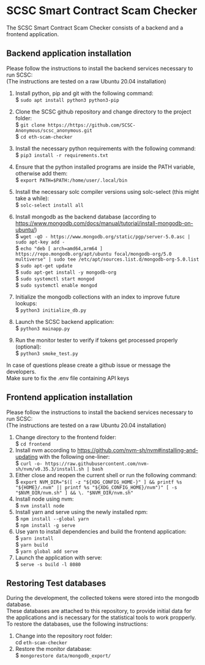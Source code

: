 # SCSC Smart Contract Scam Checker

The SCSC Smart Contract Scam Checker consists of a backend and a frontend application.


## Backend application installation
Please follow the instructions to install the backend services necessary to run SCSC:  
(The instructions are tested on a raw Ubuntu 20.04 installation)  

1. Install python, pip and git with the following command:  
    $ ```sudo apt install python3 python3-pip```  

2. Clone the SCSC github repository and change directory to the project folder:  
    $ ```git clone https://https://github.com/SCSC-Anonymous/scsc_anonymous.git```  
    $ ```cd eth-scam-checker```  

3. Install the necessary python requirements with the following command:  
    $ ```pip3 install -r requirements.txt```  

4. Ensure that the python installed programs are inside the PATH variable, otherwise add them:  
    $ ```export PATH=$PATH:/home/user/.local/bin```  

5. Install the necessary solc compiler versions using solc-select (this might take a while):  
    $ ```solc-select install all```  

6. Install mongodb as the backend database (according to https://www.mongodb.com/docs/manual/tutorial/install-mongodb-on-ubuntu/)  
    $ ```wget -qO - https://www.mongodb.org/static/pgp/server-5.0.asc | sudo apt-key add -```  
    $ ```echo "deb [ arch=amd64,arm64 ] https://repo.mongodb.org/apt/ubuntu focal/mongodb-org/5.0 multiverse" | sudo tee /etc/apt/sources.list.d/mongodb-org-5.0.list```    
    $ ```sudo apt-get update```  
    $ ```sudo apt-get install -y mongodb-org```  
    $ ```sudo systemctl start mongod```  
    $ ```sudo systemctl enable mongod```  

7. Initialize the mongodb collections with an index to improve future lookups:    
    $ ```python3 initialize_db.py```  

8. Launch the SCSC backend application:  
    $ ```python3 mainapp.py```  

9. Run the monitor tester to verify if tokens get processed properly (optional):  
    $ ```python3 smoke_test.py```  

In case of questions please create a github issue or message the developers.  
Make sure to fix the .env file containing API keys

## Frontend application installation
Please follow the instructions to install the backend services necessary to run SCSC:  
(The instructions are tested on a raw Ubuntu 20.04 installation)

1. Change directory to the frontend folder:  
    $ ```cd frontend```
2. Install nvm according to https://github.com/nvm-sh/nvm#installing-and-updating with the following one-liner:  
    $ ```curl -o- https://raw.githubusercontent.com/nvm-sh/nvm/v0.35.3/install.sh | bash``` 
3. Either close and reopen the current shell or run the following command:  
    $ ```export NVM_DIR="$([ -z "${XDG_CONFIG_HOME-}" ] && printf %s "${HOME}/.nvm" || printf %s "${XDG_CONFIG_HOME}/nvm")"
[ -s "$NVM_DIR/nvm.sh" ] && \. "$NVM_DIR/nvm.sh"```    
4. Install node using nvm:  
    $ ```nvm install node```  
5. Install yarn and serve using the newly installed npm:  
    $ ```npm install --global yarn```  
    $ ```npm install -g serve```
6. Use yarn to install dependencies and build the frontend application:  
    $ ```yarn install```  
    $ ```yarn build```  
    $ ```yarn global add serve```
7. Launch the application with serve:  
    $ ```serve -s build -l 8080```

## Restoring Test databases

During the development, the collected tokens were stored into the mongodb database.  
These databases are attached to this repository, to provide initial data for the applications and is necessary for the statistical tools to work propperly.  
To restore the databases, use the following instructions:  
1. Change into the repository root folder:  
    cd ```eth-scam-checker```
2. Restore the monitor database:  
    $ ```mongorestore data/mongodb_export/```  
